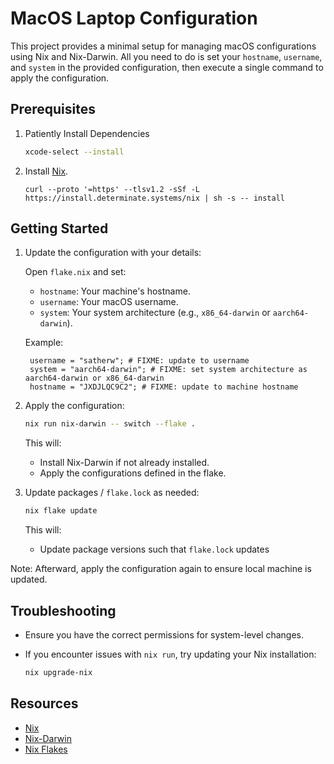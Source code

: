 # MacOS Laptop Configuration

This project provides a minimal setup for managing macOS configurations using Nix and Nix-Darwin.
All you need to do is set your `hostname`, `username`, and `system` in the provided configuration,
then execute a single command to apply the configuration.

## Prerequisites

1. Patiently Install Dependencies

   ```bash
   xcode-select --install
   ```

2. Install [Nix](https://nixos.org/download.html).

   ```
   curl --proto '=https' --tlsv1.2 -sSf -L https://install.determinate.systems/nix | sh -s -- install
   ```

## Getting Started

1. Update the configuration with your details:

   Open `flake.nix` and set:

   - `hostname`: Your machine's hostname.
   - `username`: Your macOS username.
   - `system`: Your system architecture (e.g., `x86_64-darwin` or `aarch64-darwin`).

   Example:

   ```
    username = "satherw"; # FIXME: update to username
    system = "aarch64-darwin"; # FIXME: set system architecture as aarch64-darwin or x86_64-darwin
    hostname = "JXDJLQC9C2"; # FIXME: update to machine hostname
   ```

2. Apply the configuration:

   ```bash
   nix run nix-darwin -- switch --flake .
   ```

   This will:

   - Install Nix-Darwin if not already installed.
   - Apply the configurations defined in the flake.

3. Update packages / `flake.lock` as needed:

   ```bash
   nix flake update
   ```

   This will:

   - Update package versions such that `flake.lock` updates

Note: Afterward, apply the configuration again to ensure local machine is updated.

## Troubleshooting

- Ensure you have the correct permissions for system-level changes.
- If you encounter issues with `nix run`, try updating your Nix installation:

  ```bash
  nix upgrade-nix
  ```

## Resources

- [Nix](https://nixos.org/)
- [Nix-Darwin](https://github.com/LnL7/nix-darwin)
- [Nix Flakes](https://nixos.wiki/wiki/Flakes)
